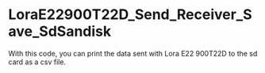 # LoraE22900T22D_Send_Receiver_Save_SdSandisk
 With this code, you can print the data sent with Lora E22 900T22D to the sd card as a csv file.
